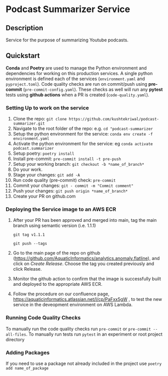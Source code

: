 # **Podcast Summarizer Service**

## Description

Service for the purpose of summarizing Youtube podcasts.

## Quickstart

**Conda** and **Poetry** are used to manage the Python environment and dependencies for 
working on this production services. A single python environment is defined each of the
services (`environment.yaml` and `pyproject.toml`). Code quality checks are run on 
commit/push using **pre-commit** (`pre-commit-config.yaml`). These checks as well 
will run any **pytest** tests using **github actions** when a PR is created 
(`code-quality.yaml`).

### Setting Up to work on the service

1. Clone the repo: `git clone https://github.com/kushtekriwal/podcast-summarizer.git`
2. Navigate to the root folder of the repo: e.g. `cd "podcast-summarizer`
3. Setup the python environment for the service: `conda env create -f environment.yaml`
4. Activate the python environment for the service: eg `conda activate podcast.summarizer`
5. Setup poetry: `poetry install`
6. Install pre-commit: `pre-commit install -t pre-push`
7. Setup your working branch: `git checkout -b *name_of_branch*`
8. Do your work.
9. Stage your changes: `git add -A`
10. Run code quality (pre-commit) check: `pre-commit`
11. Commit your changes: `git - commit -m "Commit comment"`
12. Push your changes: `git push origin *name_of_branch*`
13. Create your PR on github.com

### Deploying the Service image to an AWS ECR

1. After your PR has been approved and merged into main, tag the main branch using semantic version (i.e. 1.1.1)

    `git tag v1.1.1`
    
    `git push --tags`
2. Go to the main page of the repo on github (https://github.com/AquaticInformatics/analytics.anomaly.flatline), and click on *Create Release*. Choose the tag you created previously and click Release.
3. Monitor the github action to confirm that the image is successfully built and deployed to the appropriate AWS ECR.
4. Follow the procedure on our confluence page, https://aquaticinformatics.atlassian.net/l/cp/PaFxx5gW , to test the new service in the deveopment environment on AWS Lambda.

### Running Code Quality Checks

To manually run the code quality checks run `pre-commit` or `pre-commit --all-files`. To manually run tests run `pytest`
in an experiment or root project directory

### Adding Packages

If you need to use a package not already included in the project use `poetry add name_of_package`
